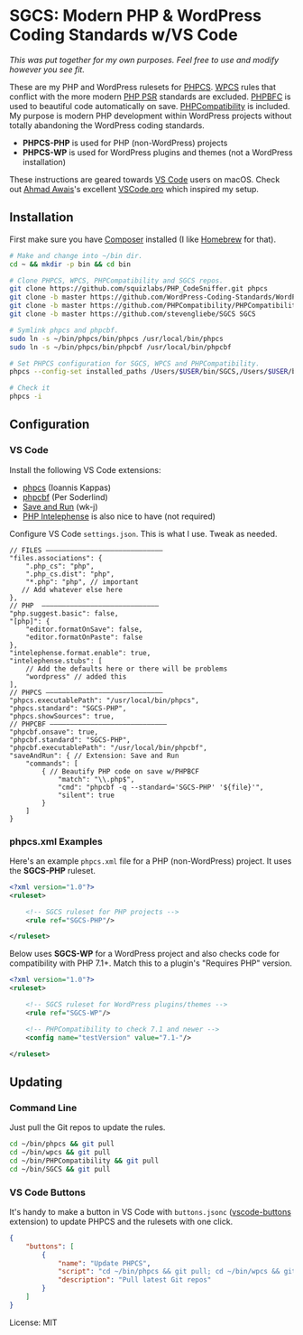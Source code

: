 # SGCS: Modern PHP & WordPress Coding Standards w/VS Code

*This was put together for my own purposes. Feel free to use and modify however you see fit.*

These are my PHP and WordPress rulesets for [PHPCS](https://github.com/squizlabs/PHP_CodeSniffer). [WPCS](https://github.com/WordPress/WordPress-Coding-Standards) rules that conflict with the more modern [PHP PSR](https://www.php-fig.org/psr/) standards are excluded. [PHPBFC](https://github.com/squizlabs/PHP_CodeSniffer/wiki/Fixing-Errors-Automatically) is used to beautiful code automatically on save. [PHPCompatibility](https://github.com/PHPCompatibility/PHPCompatibility) is included. My purpose is modern PHP development within WordPress projects without totally abandoning the WordPress coding standards.

- **PHPCS-PHP** is used for PHP (non-WordPress) projects
- **PHPCS-WP** is used for WordPress plugins and themes (not a WordPress installation)

These instructions are geared towards [VS Code](https://code.visualstudio.com/) users on macOS. Check out [Ahmad Awais](https://gist.github.com/AhmadAwais)'s excellent [VSCode.pro](https://vscode.pro) which inspired my setup.

## Installation

First make sure you have [Composer](https://getcomposer.org/) installed (I like [Homebrew](https://brew.sh/) for that).

```sh
# Make and change into ~/bin dir.
cd ~ && mkdir -p bin && cd bin

# Clone PHPCS, WPCS, PHPCompatibility and SGCS repos.
git clone https://github.com/squizlabs/PHP_CodeSniffer.git phpcs
git clone -b master https://github.com/WordPress-Coding-Standards/WordPress-Coding-Standards.git wpcs
git clone -b master https://github.com/PHPCompatibility/PHPCompatibility.git PHPCompatibility
git clone -b master https://github.com/stevengliebe/SGCS SGCS

# Symlink phpcs and phpcbf.
sudo ln -s ~/bin/phpcs/bin/phpcs /usr/local/bin/phpcs
sudo ln -s ~/bin/phpcs/bin/phpcbf /usr/local/bin/phpcbf

# Set PHPCS configuration for SGCS, WPCS and PHPCompatibility.
phpcs --config-set installed_paths /Users/$USER/bin/SGCS,/Users/$USER/bin/wpcs,/Users/$USER/bin/PHPCompatibility

# Check it
phpcs -i

```

## Configuration

### VS Code

Install the following VS Code extensions:

- [phpcs](https://marketplace.visualstudio.com/items?itemName=ikappas.phpcs) (Ioannis Kappas)
- [phpcbf](https://marketplace.visualstudio.com/items?itemName=persoderlind.vscode-phpcbf) (Per Soderlind)
- [Save and Run](https://marketplace.visualstudio.com/items?itemName=wk-j.save-and-run) (wk-j)
- [PHP Intelephense](https://marketplace.visualstudio.com/items?itemName=bmewburn.vscode-intelephense-client) is also nice to have (not required)

Configure VS Code `settings.json`. This is what I use. Tweak as needed.

```jsonc
// FILES —————————————————————————————
"files.associations": {
    ".php_cs": "php",
    ".php_cs.dist": "php",
    "*.php": "php", // important
   // Add whatever else here
},
// PHP  —————————————————————————————
"php.suggest.basic": false,
"[php]": {
    "editor.formatOnSave": false,
    "editor.formatOnPaste": false
},
"intelephense.format.enable": true,
"intelephense.stubs": [
    // Add the defaults here or there will be problems
    "wordpress" // added this
],
// PHPCS —————————————————————————————
"phpcs.executablePath": "/usr/local/bin/phpcs",
"phpcs.standard": "SGCS-PHP",
"phpcs.showSources": true,
// PHPCBF —————————————————————————————
"phpcbf.onsave": true,
"phpcbf.standard": "SGCS-PHP",
"phpcbf.executablePath": "/usr/local/bin/phpcbf",
"saveAndRun": { // Extension: Save and Run
    "commands": [
        { // Beautify PHP code on save w/PHPBCF
            "match": "\\.php$",
            "cmd": "phpcbf -q --standard='SGCS-PHP' '${file}'",
            "silent": true
        }
    ]
}
```

### phpcs.xml Examples

Here's an example `phpcs.xml` file for a PHP (non-WordPress) project. It uses the **SGCS-PHP** ruleset.

```xml
<?xml version="1.0"?>
<ruleset>

    <!-- SGCS ruleset for PHP projects -->
    <rule ref="SGCS-PHP"/>

</ruleset>

```

Below uses **SGCS-WP** for a WordPress project and also checks code for compatibility with PHP 7.1+. Match this to a plugin's "Requires PHP" version.

```xml
<?xml version="1.0"?>
<ruleset>

    <!-- SGCS ruleset for WordPress plugins/themes -->
    <rule ref="SGCS-WP"/>

    <!-- PHPCompatibility to check 7.1 and newer -->
    <config name="testVersion" value="7.1-"/>

</ruleset>
```

## Updating

### Command Line

Just pull the Git repos to update the rules.

```sh
cd ~/bin/phpcs && git pull
cd ~/bin/wpcs && git pull
cd ~/bin/PHPCompatibility && git pull
cd ~/bin/SGCS && git pull
```

### VS Code Buttons

It's handy to make a button in VS Code with `buttons.jsonc` ([vscode-buttons](https://marketplace.visualstudio.com/items?itemName=stuartthomson.vscode-buttons) extension) to update PHPCS and the rulesets with one click.

```json
{
    "buttons": [
        {
            "name": "Update PHPCS",
            "script": "cd ~/bin/phpcs && git pull; cd ~/bin/wpcs && git pull; cd ~/bin/PHPCompatibility && git pull; cd ~/bin/SGCS && git pull",
            "description": "Pull latest Git repos"
        }
    ]
}
```

License: MIT

